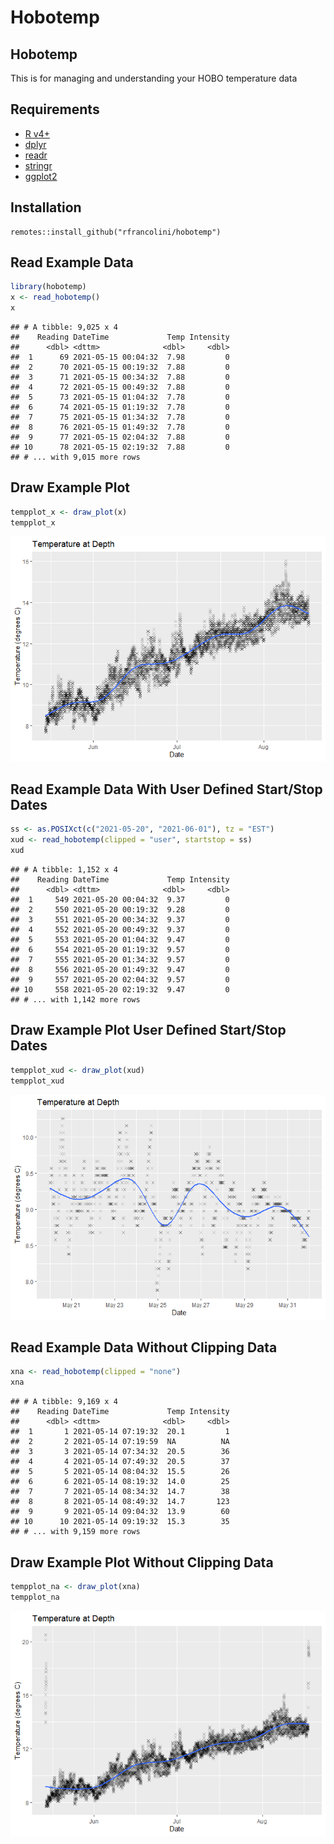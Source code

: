 Hobotemp
================

## Hobotemp

This is for managing and understanding your HOBO temperature data

## Requirements

-   [R v4+](https://www.r-project.org/)
-   [dplyr](https://CRAN.R-project.org/package=dplyr)
-   [readr](https://CRAN.R-project.org/package=readr)
-   [stringr](https://CRAN.R-project.org/package=stringr)
-   [ggplot2](https://CRAN.R-project.org/package=ggplot2)

## Installation

    remotes::install_github("rfrancolini/hobotemp")

## Read Example Data

``` r
library(hobotemp)
x <- read_hobotemp()
x
```

    ## # A tibble: 9,025 x 4
    ##    Reading DateTime             Temp Intensity
    ##      <dbl> <dttm>              <dbl>     <dbl>
    ##  1      69 2021-05-15 00:04:32  7.98         0
    ##  2      70 2021-05-15 00:19:32  7.88         0
    ##  3      71 2021-05-15 00:34:32  7.88         0
    ##  4      72 2021-05-15 00:49:32  7.88         0
    ##  5      73 2021-05-15 01:04:32  7.78         0
    ##  6      74 2021-05-15 01:19:32  7.78         0
    ##  7      75 2021-05-15 01:34:32  7.78         0
    ##  8      76 2021-05-15 01:49:32  7.78         0
    ##  9      77 2021-05-15 02:04:32  7.88         0
    ## 10      78 2021-05-15 02:19:32  7.88         0
    ## # ... with 9,015 more rows

## Draw Example Plot

``` r
tempplot_x <- draw_plot(x)
tempplot_x
```

![](README_files/figure-gfm/tempplot-1.png)<!-- -->

## Read Example Data With User Defined Start/Stop Dates

``` r
ss <- as.POSIXct(c("2021-05-20", "2021-06-01"), tz = "EST")
xud <- read_hobotemp(clipped = "user", startstop = ss)
xud
```

    ## # A tibble: 1,152 x 4
    ##    Reading DateTime             Temp Intensity
    ##      <dbl> <dttm>              <dbl>     <dbl>
    ##  1     549 2021-05-20 00:04:32  9.37         0
    ##  2     550 2021-05-20 00:19:32  9.28         0
    ##  3     551 2021-05-20 00:34:32  9.37         0
    ##  4     552 2021-05-20 00:49:32  9.37         0
    ##  5     553 2021-05-20 01:04:32  9.47         0
    ##  6     554 2021-05-20 01:19:32  9.57         0
    ##  7     555 2021-05-20 01:34:32  9.57         0
    ##  8     556 2021-05-20 01:49:32  9.47         0
    ##  9     557 2021-05-20 02:04:32  9.57         0
    ## 10     558 2021-05-20 02:19:32  9.47         0
    ## # ... with 1,142 more rows

## Draw Example Plot User Defined Start/Stop Dates

``` r
tempplot_xud <- draw_plot(xud)
tempplot_xud
```

![](README_files/figure-gfm/tempplot_ud-1.png)<!-- -->

## Read Example Data Without Clipping Data

``` r
xna <- read_hobotemp(clipped = "none")
xna
```

    ## # A tibble: 9,169 x 4
    ##    Reading DateTime             Temp Intensity
    ##      <dbl> <dttm>              <dbl>     <dbl>
    ##  1       1 2021-05-14 07:19:32  20.1         1
    ##  2       2 2021-05-14 07:19:59  NA          NA
    ##  3       3 2021-05-14 07:34:32  20.5        36
    ##  4       4 2021-05-14 07:49:32  20.5        37
    ##  5       5 2021-05-14 08:04:32  15.5        26
    ##  6       6 2021-05-14 08:19:32  14.0        25
    ##  7       7 2021-05-14 08:34:32  14.7        38
    ##  8       8 2021-05-14 08:49:32  14.7       123
    ##  9       9 2021-05-14 09:04:32  13.9        60
    ## 10      10 2021-05-14 09:19:32  15.3        35
    ## # ... with 9,159 more rows

## Draw Example Plot Without Clipping Data

``` r
tempplot_na <- draw_plot(xna)
tempplot_na
```

![](README_files/figure-gfm/tempplot_na-1.png)<!-- -->
